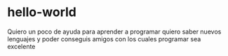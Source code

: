 # hello-world

Quiero un poco de ayuda para aprender a programar quiero saber nuevos lenguajes y 
poder conseguis amigos con los cuales programar sea excelente
